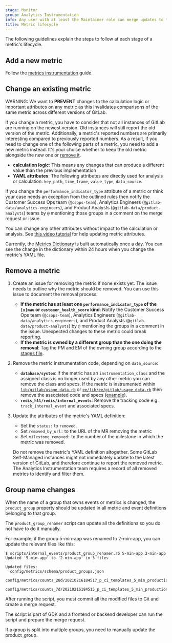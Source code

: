 ```yaml
---
stage: Monitor
group: Analytics Instrumentation
info: Any user with at least the Maintainer role can merge updates to this content. For details, see https://docs.gitlab.com/ee/development/development_processes.html#development-guidelines-review.
title: Metric lifecycle
---
```


The following guidelines explain the steps to follow at each stage of a metric's lifecycle.

## Add a new metric

Follow the [metrics instrumentation](metrics_instrumentation.md) guide.

## Change an existing metric

WARNING:
We want to **PREVENT** changes to the calculation logic or important attributes on any metric as this invalidates comparisons of the same metric across different versions of GitLab.

If you change a metric, you have to consider that not all instances of GitLab are running on the newest version. Old instances will still report the old version of the metric.
Additionally, a metric's reported numbers are primarily interesting compared to previously reported numbers.
As a result, if you need to change one of the following parts of a metric, you need to add a new metric instead. It's your choice whether to keep the old metric alongside the new one or [remove it](#remove-a-metric).

- **calculation logic**: This means any changes that can produce a different value than the previous implementation
- **YAML attributes**: The following attributes are directly used for analysis or calculation: `key_path`, `time_frame`, `value_type`, `data_source`.

If you change the `performance_indicator_type` attribute of a metric or think your case needs an exception from the outlined rules then notify the Customer Success Ops team (`@csops-team`), Analytics Engineers (`@gitlab-data/analytics-engineers`), and Product Analysts (`@gitlab-data/product-analysts`) teams by `@` mentioning those groups in a comment on the merge request or issue.

You can change any other attributes without impact to the calculation or analysis. See [this video tutorial](https://youtu.be/bYf3c01KCls) for help updating metric attributes.

Currently, the [Metrics Dictionary](https://metrics.gitlab.com/) is built automatically once a day. You can see the change in the dictionary within 24 hours when you change the metric's YAML file.

## Remove a metric

1. Create an issue for removing the metric if none exists yet. The issue needs to outline why the metric should be removed. You can use this issue to document the removal process.

   - **If the metric has at least one `performance_indicator_type` of the `[x]mau` or `customer_health_score` kind**:
     Notify the Customer Success Ops team (`@csops-team`), Analytics Engineers (`@gitlab-data/analytics-engineers`), and Product Analysts (`@gitlab-data/product-analysts`) by `@` mentioning the groups in a comment in the issue. Unexpected changes to these metric could break reporting.
   - **If the metric is owned by a different group than the one doing the removal**:
     Tag the PM and EM of the owning group according to the [stages file](https://gitlab.com/gitlab-com/www-gitlab-com/blob/master/data/stages.yml).

1. Remove the metric instrumentation code, depending on `data_source`:

   - **`database/system`**: If the metric has an `instrumentation_class` and the assigned class is no longer used by any other metric you can remove the class and specs.
     If the metric is instrumented within [`lib/gitlab/usage_data.rb`](https://gitlab.com/gitlab-org/gitlab/-/blob/master/lib/gitlab/usage_data.rb)
     or [`ee/lib/ee/gitlab/usage_data.rb`](https://gitlab.com/gitlab-org/gitlab/-/blob/master/ee/lib/ee/gitlab/usage_data.rb) then remove the associated code and specs
     ([example](https://gitlab.com/gitlab-org/gitlab/-/merge_requests/60149/diffs#6335dc533bd21df26db9de90a02dd66278c2390d_167_167)).
   - **`redis_hll/redis/internal_events`**: Remove the tracking code e.g. `track_internal_event` and associated specs.

1. Update the attributes of the metric's YAML definition:

   - Set the `status:` to `removed`.
   - Set `removed_by_url:` to the URL of the MR removing the metric
   - Set `milestone_removed:` to the number of the
     milestone in which the metric was removed.

   Do not remove the metric's YAML definition altogether. Some GitLab Self-Managed instances might not immediately update to the latest version of GitLab, and
   therefore continue to report the removed metric. The Analytics Instrumentation team requires a record of all removed metrics to identify and filter them.

## Group name changes

When the name of a group that owns events or metrics is changed, the `product_group` property should be updated in all metric and event definitions belonging to that group.

The `product_group_renamer` script can update all the definitions so you do not have to do it manually.

For example, if the group 5-min-app was renamed to 2-min-app, you can update the relevant files like this:

```shell
$ scripts/internal_events/product_group_renamer.rb 5-min-app 2-min-app
Updated '5-min-app' to '2-min-app' in 3 files

Updated files:
  config/metrics/schema/product_groups.json
  config/metrics/counts_28d/20210216184517_p_ci_templates_5_min_production_app_monthly.yml
  config/metrics/counts_7d/20210216184515_p_ci_templates_5_min_production_app_weekly.yml
```

After running the script, you must commit all the modified files to Git and create a merge request.

The script is part of GDK and a frontend or backend developer can run the script and prepare the merge request.

If a group is split into multiple groups, you need to manually update the product_group.
